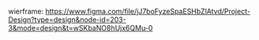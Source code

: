 wierframe: https://www.figma.com/file/jJ7boFyzeSpaESHbZlAtvd/Project-Design?type=design&node-id=203-3&mode=design&t=wSKbaNO8hUjx6QMu-0
